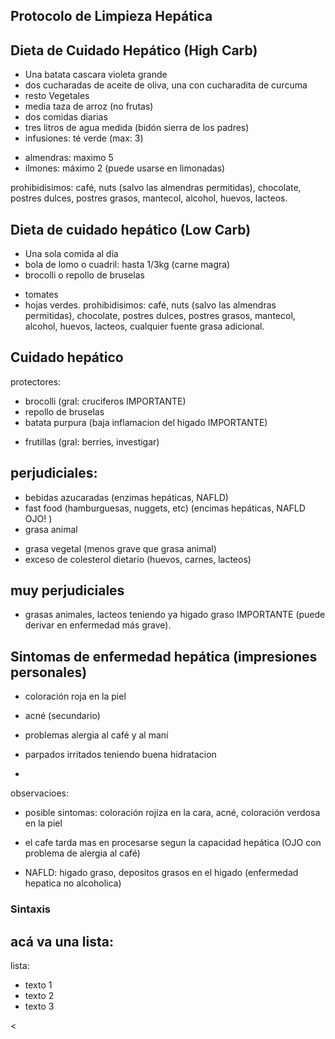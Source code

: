 ## Protocolo de Limpieza Hepática

## Dieta de Cuidado Hepático (High Carb)
+ Una batata cascara violeta grande
+ dos cucharadas de aceite de oliva, una con cucharadita de curcuma
+ resto Vegetales
+ media taza de arroz (no frutas)
+ dos comidas diarias
+ tres litros de agua medida (bidón sierra de los padres)
+ infusiones: té verde (max: 3)
* almendras: maximo 5
* ilmones: máximo 2 (puede usarse en limonadas)

prohibidisimos:
café, nuts (salvo las almendras permitidas), chocolate, postres dulces, postres grasos, mantecol, alcohol, huevos, lacteos.

## Dieta de cuidado hepático (Low Carb)
+ Una sola comida al día
+ bola de lomo o cuadril: hasta 1/3kg (carne magra)
+ brocolli o repollo de bruselas
* tomates 
* hojas verdes.
prohibidisimos: café, nuts (salvo las almendras permitidas), chocolate, postres dulces, postres grasos, mantecol, alcohol, huevos, lacteos, cualquier
fuente grasa adicional.

## Cuidado hepático
protectores:
+ brocolli (gral: cruciferos IMPORTANTE)
+ repollo de bruselas 
+ batata purpura (baja inflamacion del higado IMPORTANTE)
* frutillas (gral: berries, investigar)

## perjudiciales:
+ bebidas azucaradas (enzimas hepáticas, NAFLD)
+ fast food (hamburguesas, nuggets, etc) (encimas hepáticas, NAFLD OJO! )
+ grasa animal
* grasa vegetal (menos grave que grasa animal)
* exceso de colesterol dietario (huevos, carnes, lacteos)

## muy perjudiciales
+ grasas animales, lacteos teniendo ya higado graso IMPORTANTE (puede derivar en enfermedad más grave).

## Sintomas de enfermedad hepática (impresiones personales)
* coloración roja en la piel
* acné (secundario)
* problemas alergia al café y al maní
* parpados irritados teniendo buena hidratacion


* 
observacioes:
* posible sintomas: coloración rojiza en la cara, acné, coloración verdosa en la piel 
+ el cafe tarda mas en procesarse segun la capacidad hepática (OJO con problema de alergia al café)
* NAFLD: higado graso, depositos grasos en el higado (enfermedad hepatica no alcoholica)

 ### Sintaxis

## acá va una lista:

lista:
+ texto 1
+ texto 2
+ texto 3

<
